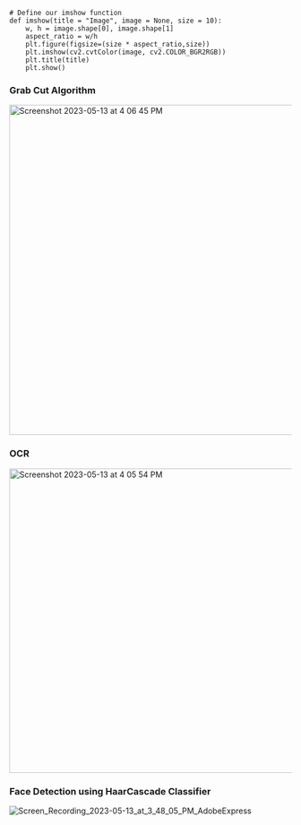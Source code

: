 ```
# Define our imshow function 
def imshow(title = "Image", image = None, size = 10):
    w, h = image.shape[0], image.shape[1]
    aspect_ratio = w/h
    plt.figure(figsize=(size * aspect_ratio,size))
    plt.imshow(cv2.cvtColor(image, cv2.COLOR_BGR2RGB))
    plt.title(title)
    plt.show()
```
### Grab Cut Algorithm
<img width="589" alt="Screenshot 2023-05-13 at 4 06 45 PM" src="https://github.com/ayushs0911/OpenCV/assets/122048067/73c5af4d-bb3c-4b3d-8d76-6a2fe9a9e5bf">

### OCR
<img width="543" alt="Screenshot 2023-05-13 at 4 05 54 PM" src="https://github.com/ayushs0911/OpenCV/assets/122048067/72a4d823-91c8-4f13-9f84-711368a760ed">

### Face Detection using HaarCascade Classifier
![Screen_Recording_2023-05-13_at_3_48_05_PM_AdobeExpress](https://github.com/ayushs0911/OpenCV/assets/122048067/794676da-890c-4716-864b-c090b0d068d1)
